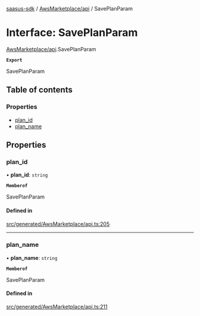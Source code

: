 [saasus-sdk](../README.md) / [AwsMarketplace/api](../modules/AwsMarketplace_api.md) / SavePlanParam

# Interface: SavePlanParam

[AwsMarketplace/api](../modules/AwsMarketplace_api.md).SavePlanParam

**`Export`**

SavePlanParam

## Table of contents

### Properties

- [plan\_id](AwsMarketplace_api.SavePlanParam.md#plan_id)
- [plan\_name](AwsMarketplace_api.SavePlanParam.md#plan_name)

## Properties

### plan\_id

• **plan\_id**: `string`

**`Memberof`**

SavePlanParam

#### Defined in

[src/generated/AwsMarketplace/api.ts:205](https://github.com/saasus-platform/saasus-sdk-javascript/blob/c6c266c/src/generated/AwsMarketplace/api.ts#L205)

___

### plan\_name

• **plan\_name**: `string`

**`Memberof`**

SavePlanParam

#### Defined in

[src/generated/AwsMarketplace/api.ts:211](https://github.com/saasus-platform/saasus-sdk-javascript/blob/c6c266c/src/generated/AwsMarketplace/api.ts#L211)
